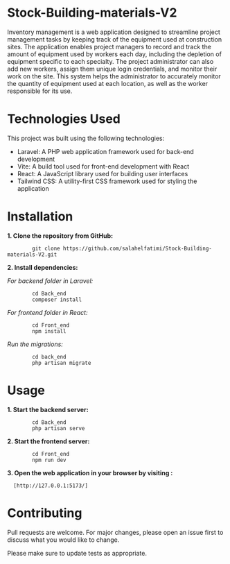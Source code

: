 # Stock-Building-materials-V2

Inventory management is a web application designed to streamline project management tasks by keeping track of the equipment used at construction sites. The application enables project managers to record and track the amount of equipment used by workers each day, including the depletion of equipment specific to each specialty. The project administrator can also add new workers, assign them unique login credentials, and monitor their work on the site. This system helps the administrator to accurately monitor the quantity of equipment used at each location, as well as the worker responsible for its use.

# Technologies Used

This project was built using the following technologies:

- Laravel: A PHP web application framework used for back-end development
- Vite: A build tool used for front-end development with React
- React: A JavaScript library used for building user interfaces
- Tailwind CSS: A utility-first CSS framework used for styling the application

# Installation

**1. Clone the repository from GitHub:**

            git clone https://github.com/salahelfatimi/Stock-Building-materials-V2.git

**2. Install dependencies:**

*For backend folder in Laravel:*

            cd Back_end
            composer install

*For frontend folder in React:*

            cd Front_end
            npm install
 
*Run the migrations:*
 
            cd back_end
            php artisan migrate
 

# Usage

**1. Start the backend server:**

            cd Back_end
            php artisan serve

**2. Start the frontend server:**

            cd Front_end
            npm run dev

**3. Open the web application in your browser by visiting :**

      [http://127.0.0.1:5173/]

# Contributing

   Pull requests are welcome. For major changes, please open an issue first to discuss what you would like to change.

   Please make sure to update tests as appropriate.

